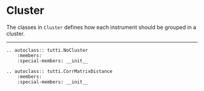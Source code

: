 # Cluster

The classes in ``Cluster`` defines how each instrument should be grouped in a cluster.

----

```{eval-rst}
.. autoclass:: tutti.NoCluster
    :members:
    :special-members: __init__
```

```{eval-rst}
.. autoclass:: tutti.CorrMatrixDistance
    :members:
    :special-members: __init__
```
